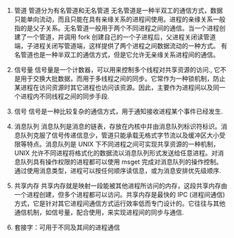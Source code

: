 1) 管道
管道分为有名管道和无名管道
无名管道是一种半双工的通信方式，数据只能单向流动，而且只能在具有亲缘关系的进程间使用。进程的亲缘关系一般指的是父子关系。无名管道一般用于两个不同进程之间的通信。当一个进程创建了一个管道，并调用 fork 创建自己的一个子进程后，父进程关闭读管道端，子进程关闭写管道端，这样提供了两个进程之间数据流动的一种方式。
有名管道也是一种半双工的通信方式，但是它允许无亲缘关系进程间的通信。

2) 信号量
信号量是一个计数器，可以用来控制多个线程对共享资源的访问., 它不是用于交换大批数据，而用于多线程之间的同步。它常作为一种锁机制，防止某进程在访问资源时其它进程也访问该资源。因此，主要作为进程间以及同一个进程内不同线程之间的同步手段.

3) 信号
信号是一种比较复杂的通信方式，用于通知接收进程某个事件已经发生.

4) 消息队列
消息队列是消息的链表，存放在内核中并由消息队列标识符标识。消息队列克服了信号传递信息少，管道只能承载无格式字节流以及缓冲区大小受限等特点。消息队列是 UNIX 下不同进程之间可实现共享资源的一种机制，UNIX 允许不同进程将格式化的数据流以消息队列形式发送给任意进程。对消息队列具有操作权限的进程都可以使用 msget 完成对消息队列的操作控制。通过使用消息类型，进程可以按任何顺序读信息，或为消息安排优先级顺序.

5) 共享内存
共享内存就是映射一段能被其他进程所访问的内存，这段共享内存由一个进程创建，但多个进程都可以访问。共享内存是最快的 IPC (进程间通信) 方式，它是针对其它进程间通信方式运行效率低而专门设计的。它往往与其他通信机制，如信号量，配合使用，来实现进程间的同步与通信.

6) 套接字：可用于不同及其间的进程通信

